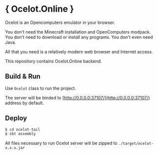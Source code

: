 # { Ocelot.Online }
Ocelot is an Opencomputers emulator in your browser.

You don't need the Minecraft installation and OpenComputers modpack.
You don't need to download or install any programs.
You don't even need Java.

All that you need is a relatively modern web browser and Internet access.

This repository contains Ocelot.Online backend.

## Build & Run

Use `Ocelot` class to run the project.

The server will be binded to [http://0.0.0.0:37107/](http://0.0.0.0:37107/) address by default.

## Deploy

```sh
$ cd ocelot-tail
$ sbt assembly
```

All files necessary to run Ocelot server will be zipped to `./target/ocelot-x.x.x.jar`
